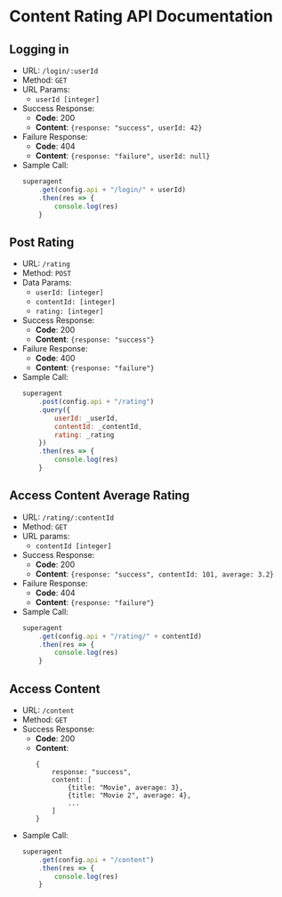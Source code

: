 # Content Rating API Documentation

## Logging in
- URL: `/login/:userId`
- Method: `GET`
- URL Params: 
    - `userId [integer]`
- Success Response: 
    - **Code**: 200 
    - **Content**: `{response: "success", userId: 42}`
- Failure Response:
    - **Code**: 404
    - **Content**: `{response: "failure", userId: null}`
- Sample Call:
    ``` javascript
    superagent
        .get(config.api + "/login/" + userId)
        .then(res => { 
            console.log(res)  
        }
    ```

## Post Rating
- URL: `/rating`
- Method: `POST`
- Data Params:
    - `userId: [integer]`
    - `contentId: [integer]`
    - `rating: [integer]`
- Success Response:
    - **Code**: 200
    - **Content**: `{response: "success"}`
- Failure Response:
    - **Code**: 400
    - **Content**: `{response: "failure"}`
- Sample Call:
    ``` javascript
    superagent
        .post(config.api + "/rating")
        .query({
            userId: _userId,
            contentId: _contentId,
            rating: _rating
        })
        .then(res => { 
            console.log(res) 
        }
    ```

## Access Content Average Rating
- URL: `/rating/:contentId`
- Method: `GET`
- URL params: 
    - `contentId [integer]`
- Success Response:
    - **Code**: 200
    - **Content**: `{response: "success", contentId: 101, average: 3.2}`
- Failure Response:
    - **Code**: 404
    - **Content**: `{response: "failure"}`
- Sample Call:
    ``` javascript
    superagent
        .get(config.api + "/rating/" + contentId)
        .then(res => { 
            console.log(res) 
        }
    ```

## Access Content
- URL: `/content`
- Method: `GET`
- Success Response:
    - **Code**: 200
    - **Content**: 
        ```
        {
            response: "success",
            content: [
                {title: "Movie", average: 3}, 
                {title: "Movie 2", average: 4},
                ...
            ]
        }
        ```
- Sample Call:
    ``` javascript
    superagent
        .get(config.api + "/content")
        .then(res => {
            console.log(res) 
        }
    ```



